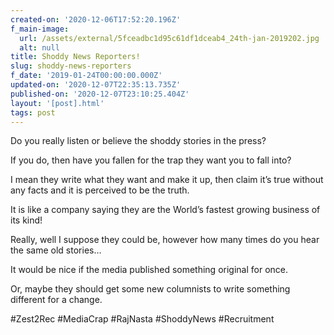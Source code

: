 ```yaml
---
created-on: '2020-12-06T17:52:20.196Z'
f_main-image:
  url: /assets/external/5fceadbc1d95c61df1dceab4_24th-jan-2019202.jpg
  alt: null
title: Shoddy News Reporters!
slug: shoddy-news-reporters
f_date: '2019-01-24T00:00:00.000Z'
updated-on: '2020-12-07T22:35:13.735Z'
published-on: '2020-12-07T23:10:25.404Z'
layout: '[post].html'
tags: post
---
```


Do you really listen or believe the shoddy stories in the press?

If you do, then have you fallen for the trap they want you to fall into?

I mean they write what they want and make it up, then claim it’s true without any facts and it is perceived to be the truth.

It is like a company saying they are the World’s fastest growing business of its kind!

Really, well I suppose they could be, however how many times do you hear the same old stories…

It would be nice if the media published something original for once.

Or, maybe they should get some new columnists to write something different for a change.

#Zest2Rec #MediaCrap #RajNasta #ShoddyNews #Recruitment
